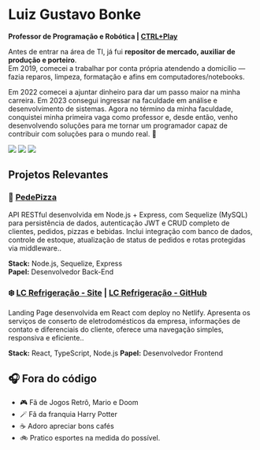 # Luiz Gustavo Bonke

**Professor de Programação e Robótica | [CTRL+Play](https://www.google.com/aclk?sa=L&ai=DChsSEwjZrJm8g9mPAxUMRUgAHb8qCZsYACICCAEQABoCY2U&co=1&ase=2&gclid=CjwKCAjwz5nGBhBBEiwA-W6XRMsTLqKkamDKQm-8Z-pCgTP2cfgY7yt3NyKW1LNKu8XsOokjqzrc2hoCkUsQAvD_BwE&cid=CAASb-RotHpKw_Llc_sBxh3DM9GRdyfbZwjfVo4y5VGuhHVuH7KuIOIjNdiUCM7VeqCKBAq7iimMu5CrlWM-0zl_K-qcYRxT40UhPCTHzmFRgffR1rGycRjpkQUkwEipBYKrGQaCj1ZQEu7hdqwatgmYow&cce=2&category=acrcp_v1_32&sig=AOD64_1-EgTkFGzyxknWRgmZLwUM3guj1A&q&nis=4&adurl&ved=2ahUKEwjm9JK8g9mPAxVur5UCHSkyPB0Q0Qx6BAgVEAE)**

Antes de entrar na área de TI, já fui **repositor de mercado, auxiliar de produção e porteiro**.  
Em 2019, comecei a trabalhar por conta própria atendendo a domicílio — fazia reparos, limpeza, formatação e afins em computadores/notebooks.  

Em 2022 comecei a ajuntar dinheiro para dar um passo maior na minha carreira. Em 2023 consegui ingressar na faculdade em análise e desenvolvimento de sistemas. 
Agora no término da minha faculdade, conquistei minha primeira vaga como professor e, desde então, venho desenvolvendo soluções para me tornar um programador capaz de contribuir com soluções para o mundo real. 🚀  

<div>
  <a href="https://www.linkedin.com/in/luiz-gustavo-02a38627b/" target=_blank><img src="https://img.shields.io/badge/LinkedIn-0077B5?style=for-the-badge&logo=linkedin&logoColor=white" target="_blank"></a>
  <a href="mailto:luizgustavobonke@gmail.com" target=_blank><img src="https://img.shields.io/badge/Gmail-D14836?style=for-the-badge&logo=gmail&logoColor=white" target="_blank"></a>
  <a href="https://www.instagram.com/luizgustavobnk10/" target=_blank><img src="https://img.shields.io/badge/Instagram-E4405F?style=for-the-badge&logo=instagram&logoColor=white" target="_blank"></a> 
</div>

## Projetos Relevantes

### 🍕 [PedePizza](https://github.com/devluizgustavo/API-Pizzaria)
API RESTful desenvolvida em Node.js + Express, com Sequelize (MySQL) para persistência de dados, autenticação JWT e CRUD completo de clientes, pedidos, pizzas e bebidas. Inclui integração com banco de dados, controle de estoque, atualização de status de pedidos e rotas protegidas via middleware..

**Stack:** Node.js, Sequelize, Express  
**Papel:** Desenvolvedor Back-End  

### ❄️ [LC Refrigeração - Site](https://lcrefrigeracoesltda.com.br/) | [LC Refrigeração - GitHub](https://github.com/devluizgustavo/site-lc-refrigeracao)  
Landing Page desenvolvida em React com deploy no Netlify. Apresenta os serviços de conserto de eletrodomésticos da empresa, informações de contato e diferenciais do cliente, oferece uma navegação simples, responsiva e eficiente..

**Stack:** React, TypeScript, Node.js
**Papel:** Desenvolvedor Frontend

## 🎧 Fora do código
- 🎮 Fã de Jogos Retrô, Mario e Doom  
- 🪄 Fã da franquia Harry Potter
- ☕ Adoro apreciar bons cafés 
- 🚲 Pratico esportes na medida do possível.
